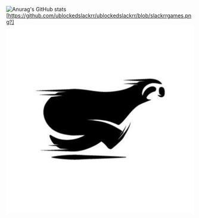 ![Anurag's GitHub stats](https://github-readme-stats.vercel.app/api?username=ublockedslackrr&show_icons=true&theme=dracula)
[https://github.com/ublockedslackrr/ublockedslackrr/blob/slackrrgames.png?]
<a href="https://ublockedslackrr.github.io./"><img src="slackrr.png"></a>
